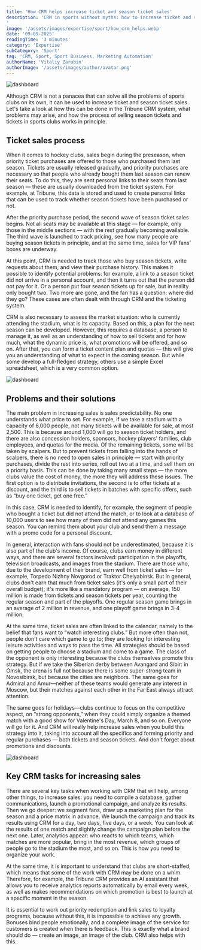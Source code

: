 ```yaml
---
title: 'How CRM helps increase ticket and season ticket sales'
description: 'CRM in sports without myths: how to increase ticket and season ticket sales using the example of Tribune through priority purchase, segmentation, dynamic pricing, and promotions. We analyze the process, analytics, and AI recommendations, linking sales to the loyalty program.
'
image: '/assets/images/expertise/sport/how_crm_helps.webp'
date: '09-09-2025'
readingTime: '3 minutes'
category: 'Expertise'
subCategory: 'Sport'
tag: 'CRM, Sport, Sport Business, Marketing Automation'
authorName: 'Vitaliy Zarubin'
authorImage: '/assets/images/author/avatar.png'
---
```


![dashboard](/assets/images/expertise/sport/how_crm_helps.webp)

Although CRM is not a panacea that can solve all the problems of sports clubs on its own, it can be used to increase ticket and season ticket sales. Let's take a look at how this can be done in the Tribune CRM system, what problems may arise, and how the process of selling season tickets and tickets in sports clubs works in principle. 

## Ticket sales process

When it comes to hockey clubs, sales begin during the preseason, when priority ticket purchases are offered to those who purchased them last season. Tickets are usually released gradually, and priority purchases are necessary so that people who already bought them last season can renew their seats. To do this, they are sent personal links to their seats from last season — these are usually downloaded from the ticket system. For example, at Tribune, this data is stored and used to create personal links that can be used to track whether season tickets have been purchased or not. 

After the priority purchase period, the second wave of season ticket sales begins. Not all seats may be available at this stage — for example, only those in the middle sections — with the rest gradually becoming available. The third wave is launched to track pricing, see how many people are buying season tickets in principle, and at the same time, sales for VIP fans' boxes are underway. 

At this point, CRM is needed to track those who buy season tickets, write requests about them, and view their purchase history. This makes it possible to identify potential problems: for example, a link to a season ticket did not arrive in a personal account, and then it turns out that the person did not pay for it. Or a person put four season tickets up for sale, but in reality only bought two. Two more are gone, and the fan has a question: where did they go? These cases are often dealt with through CRM and the ticketing system.

CRM is also necessary to assess the market situation: who is currently attending the stadium, what is its capacity. Based on this, a plan for the next season can be developed. However, this requires a database, a person to manage it, as well as an understanding of how to sell tickets and for how much, what the dynamic price is, what promotions will be offered, and so on. After that, you can form a ticket content plan and quotas — this will give you an understanding of what to expect in the coming season. But while some develop a full-fledged strategy, others use a simple Excel spreadsheet, which is a very common option.

![dashboard](/assets/images/expertise/sport/how_crm_helps_one.webp)

## Problems and their solutions

The main problem in increasing sales is sales predictability. No one understands what price to set. For example, if we take a stadium with a capacity of 6,000 people, not many tickets will be available for sale, at most 2,500. This is because around 1,000 will go to season ticket holders, and there are also concession holders, sponsors, hockey players' families, club employees, and quotas for the media. Of the remaining tickets, some will be taken by scalpers. But to prevent tickets from falling into the hands of scalpers, there is no need to open sales in principle — start with priority purchases, divide the rest into series, roll out two at a time, and sell them on a priority basis. This can be done by taking many small steps — the more clubs value the cost of money, the more they will address these issues. The first option is to distribute invitations, the second is to offer tickets at a discount, and the third is to sell tickets in batches with specific offers, such as “buy one ticket, get one free.” 

In this case, CRM is needed to identify, for example, the segment of people who bought a ticket but did not attend the match, or to look at a database of 10,000 users to see how many of them did not attend any games this season. You can remind them about your club and send them a message with a promo code for a personal discount. 

In general, interaction with fans should not be underestimated, because it is also part of the club's income. Of course, clubs earn money in different ways, and there are several factors involved: participation in the playoffs, television broadcasts, and images from the stadium. There are those who, due to the development of their brand, earn well from ticket sales — for example, Torpedo Nizhny Novgorod or Traktor Chelyabinsk. But in general, clubs don't earn that much from ticket sales (it's only a small part of their overall budget); it's more like a mandatory program — on average, 150 million is made from tickets and season tickets per year, counting the regular season and part of the playoffs. One regular season game brings in an average of 2 million in revenue, and one playoff game brings in 3-4 million. 

At the same time, ticket sales are often linked to the calendar, namely to the belief that fans want to “watch interesting clubs.” But more often than not, people don't care which game to go to; they are looking for interesting leisure activities and ways to pass the time. All strategies should be based on getting people to choose a stadium and come to a game. The class of the opponent is only interesting because the clubs themselves promote this strategy. But if we take the Siberian derby between Avangard and Sibir: in Omsk, the arena is full not because there is some super-strong team in Novosibirsk, but because the cities are neighbors. The same goes for Admiral and Amur—neither of these teams would generate any interest in Moscow, but their matches against each other in the Far East always attract attention.

The same goes for holidays—clubs continue to focus on the competitive aspect, on “strong opponents,” when they could simply organize a themed match with a good show for Valentine's Day, March 8, and so on. Everyone will go for it. And CRM will really help increase sales when you build this strategy into it, taking into account all the specifics and forming priority and regular purchases — both tickets and season tickets. And don't forget about promotions and discounts. 

![dashboard](/assets/images/expertise/sport/how_crm_helps_one_two.webp)

## Key CRM tasks for increasing sales

There are several key tasks when working with CRM that will help, among other things, to increase sales: you need to compile a database, gather communications, launch a promotional campaign, and analyze its results. Then we go deeper: we segment fans, draw up a marketing plan for the season and a price matrix in advance. We launch the campaign and track its results using CRM for a day, two days, five days, or a week. You can look at the results of one match and slightly change the campaign plan before the next one. Later, analytics appear: who reacts to which teams, which matches are more popular, bring in the most revenue, which groups of people go to the stadium the most, and so on. This is how you need to organize your work. 

At the same time, it is important to understand that clubs are short-staffed, which means that some of the work with CRM may be done on a whim. Therefore, for example, the Tribune CRM provides an AI assistant that allows you to receive analytics reports automatically by email every week, as well as makes recommendations on which promotion is best to launch at a specific moment in the season. 

It is essential to work out priority redemption and link sales to loyalty programs, because without this, it is impossible to achieve any growth. Bonuses bind people emotionally, and a complete image of the service for customers is created when there is feedback. This is exactly what a brand should do — create an image, an image of the club. CRM also helps with this.